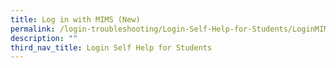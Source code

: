 ```yaml
---
title: Log in with MIMS (New)
permalink: /login-troubleshooting/Login-Self-Help-for-Students/LoginMIMSStudent/
description: ""
third_nav_title: Login Self Help for Students
---
```

